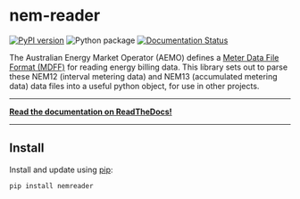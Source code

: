 # nem-reader

[![PyPI version](https://badge.fury.io/py/nemreader.svg)](https://badge.fury.io/py/nemreader) ![Python package](https://github.com/aguinane/nem-reader/workflows/Python%20package/badge.svg?branch=master) [![Documentation Status](https://readthedocs.org/projects/nem-reader/badge/?version=latest)](https://nem-reader.readthedocs.io/en/latest/?badge=latest)

The Australian Energy Market Operator (AEMO) defines a [Meter Data File Format (MDFF)](https://www.aemo.com.au/Stakeholder-Consultation/Consultations/Meter-Data-File-Format-Specification-NEM12-and-NEM13) for reading energy billing data.
This library sets out to parse these NEM12 (interval metering data) and NEM13 (accumulated metering data) data files into a useful python object, for use in other projects.

---

**[Read the documentation on ReadTheDocs!](https://nem-reader.readthedocs.io/en/latest/)**

---
## Install

Install and update using [pip](https://pip.pypa.io/en/stable/quickstart/):

```sh
pip install nemreader
```


